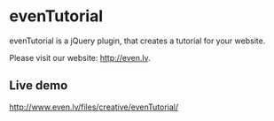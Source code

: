 # evenTutorial
evenTutorial is a jQuery plugin, that creates a tutorial for your website.

Please visit our website: http://even.lv.

## Live demo
http://www.even.lv/files/creative/evenTutorial/
